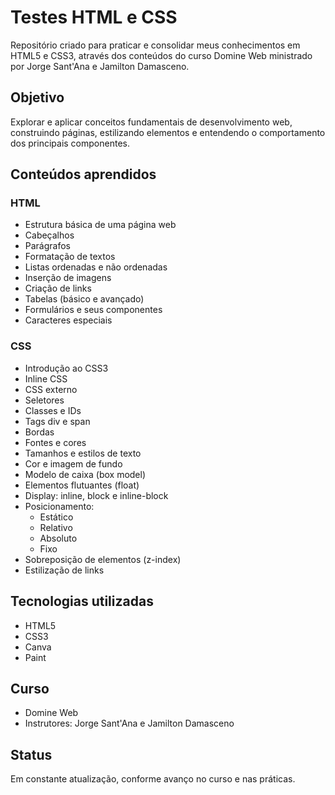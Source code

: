 # Testes HTML e CSS

Repositório criado para praticar e consolidar meus conhecimentos em HTML5 e CSS3, através dos conteúdos do curso Domine Web ministrado por Jorge Sant'Ana e Jamilton Damasceno.

## Objetivo

Explorar e aplicar conceitos fundamentais de desenvolvimento web, construindo páginas, estilizando elementos e entendendo o comportamento dos principais componentes.

## Conteúdos aprendidos

### HTML
- Estrutura básica de uma página web
- Cabeçalhos
- Parágrafos
- Formatação de textos
- Listas ordenadas e não ordenadas
- Inserção de imagens
- Criação de links
- Tabelas (básico e avançado)
- Formulários e seus componentes
- Caracteres especiais

### CSS
- Introdução ao CSS3
- Inline CSS
- CSS externo
- Seletores
- Classes e IDs
- Tags div e span
- Bordas
- Fontes e cores
- Tamanhos e estilos de texto
- Cor e imagem de fundo
- Modelo de caixa (box model)
- Elementos flutuantes (float)
- Display: inline, block e inline-block
- Posicionamento:
  - Estático
  - Relativo
  - Absoluto
  - Fixo
- Sobreposição de elementos (z-index)
- Estilização de links

## Tecnologias utilizadas
- HTML5
- CSS3
- Canva
- Paint

## Curso
- Domine Web
- Instrutores: Jorge Sant'Ana e Jamilton Damasceno

## Status
Em constante atualização, conforme avanço no curso e nas práticas.

